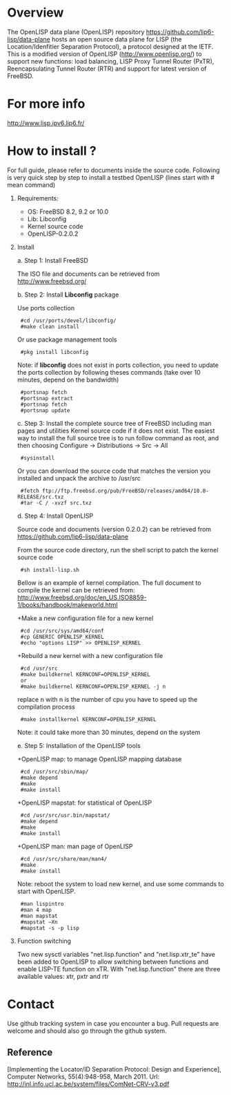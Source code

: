 
# Overview
The OpenLISP data plane (OpenLISP) repository https://github.com/lip6-lisp/data-plane hosts an open source data plane for LISP (the Location/Idenfitier Separation Protocol), a protocol designed at the IETF. This is a modified version of OpenLISP (http://www.openlisp.org/) to support new functions: load balancing, LISP Proxy Tunnel Router (PxTR), Reencapsulating Tunnel Router (RTR) and support for latest version of FreeBSD.

# For more info
http://www.lisp.ipv6.lip6.fr/


# How to install ?
For full guide, please refer to documents inside the source code. Following is very quick step by step to install a testbed OpenLISP (lines start with # mean command)

1. Requirements:
    
    * OS: FreeBSD 8.2, 9.2 or 10.0
    * Lib: Libconfig
    * Kernel source code
    * OpenLISP-0.2.0.2
    
2. Install
    
    a. Step 1: Install FreeBSD
	
    The ISO file and documents can be retrieved from http://www.freebsd.org/
    
    b. Step 2: Install **Libconfig** package 
    
    Use ports collection

        #cd /usr/ports/devel/libconfig/
        #make clean install

	Or use package management tools

        #pkg install libconfig

    Note: if **libconfig** does not exist in ports collection, you need to update the ports collection by following theses commands (take over 10 minutes, depend on the bandwidth)
    
        #portsnap fetch
        #portsnap extract
        #portsnap fetch
        #portsnap update

    c. Step 3: Install the complete source tree of FreeBSD including man pages and utilities Kernel source code if it does not exist. 
    The easiest way to install the full source tree is to run follow command as root, and then choosing Configure -> Distributions -> Src -> All  
    
        #sysinstall
    
    Or you can download the source code that matches the version you installed and unpack the archive to /usr/src 
    
        #fetch ftp://ftp.freebsd.org/pub/FreeBSD/releases/amd64/10.0-RELEASE/src.txz
        #tar -C / -xvzf src.txz
        
    d. Step 4: Install OpenLISP 
    
    Source code and documents (version 0.2.0.2) can be retrieved from https://github.com/lip6-lisp/data-plane
	
	From the source code directory, run the shell script to patch the kernel source code
	
        #sh install-lisp.sh

    Bellow is an example of kernel compilation. The full document to compile the kernel can be retrieved from: http://www.freebsd.org/doc/en_US.ISO8859-1/books/handbook/makeworld.html

    +Make a new configuration file for a new kernel
    
        #cd /usr/src/sys/amd64/conf
        #cp GENERIC OPENLISP_KERNEL
        #echo "options LISP" >> OPENLISP_KERNEL

    +Rebuild a new kernel with a new configuration file
    
        #cd /usr/src
        #make buildkernel KERNCONF=OPENLISP_KERNEL
        or 
        #make buildkernel KERNCONF=OPENLISP_KERNEL -j n 
        
    replace n with n is the number of cpu you have to speed up the compilation process
    
        #make installkernel KERNCONF=OPENLISP_KERNEL
	
	Note: it could take more than 30 minutes, depend on the system

    e. Step 5: Installation of the OpenLISP tools
        
	+OpenLISP map: to manage OpenLISP mapping database
	
	    #cd /usr/src/sbin/map/
        #make depend
        #make
        #make install

    +OpenLISP mapstat: for statistical of OpenLISP
    
        #cd /usr/src/usr.bin/mapstat/
        #make depend
        #make
        #make install

    +OpenLISP man: man page of OpenLISP
    
        #cd /usr/src/share/man/man4/
        #make
        #make install

    Note: reboot the system to load new kernel, and use some commands to start with OpenLISP.
    
        #man lispintro
        #man 4 map
        #man mapstat
        #mapstat –Xn
        #mapstat -s -p lisp
        
3. Function switching

    Two new sysctl variables "net.lisp.function" and "net.lisp.xtr_te" have been added to OpenLISP to allow switching between functions and enable LISP-TE function on xTR. With "net.lisp.function" there are three available values: xtr, pxtr and rtr
    
# Contact

Use github tracking system in case you encounter a bug.
Pull requests are welcome and should also go through the github system.

Reference
---------
[Implementing the Locator/ID Separation Protocol: Design and Experience], Computer Networks, 55(4):948-958, March 2011. Url: http://inl.info.ucl.ac.be/system/files/ComNet-CRV-v3.pdf


